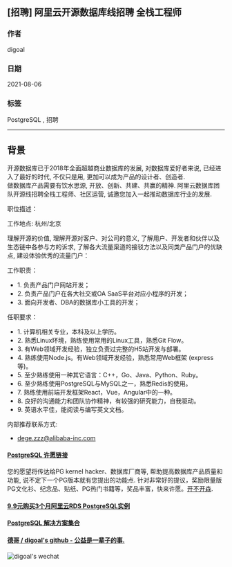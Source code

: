 ## [招聘] 阿里云开源数据库线招聘 全栈工程师  
  
### 作者  
digoal  
  
### 日期  
2021-08-06  
  
### 标签  
PostgreSQL , 招聘   
  
----  
  
## 背景  
开源数据库已于2018年全面超越商业数据库的发展, 对数据库爱好者来说, 已经进入了最好的时代, 不仅只是用, 更加可以成为产品的设计者、创造者.      
做数据库产品需要有饮水思源, 开放、创新、共建、共赢的精神. 阿里云数据库团队开源线招聘全栈工程师、社区运营, 诚邀您加入一起推动数据库行业的发展.    
  
职位描述：    
  
工作地点: 杭州/北京  
  
理解开源的价值, 理解开源对客户、对公司的意义, 了解用户、开发者和伙伴以及生态链中各参与方的诉求, 了解各大流量渠道的接驳方法以及同类产品门户的优缺点, 建设体验优秀的流量门户：   
  
工作职责：   
- 1\. 负责产品门户网站开发；  
- 2\. 负责产品门户在各大社交或OA SaaS平台对应小程序的开发；  
- 3\. 面向开发者、DBA的数据库小工具的开发；  
  
任职要求：  
- 1\. 计算机相关专业，本科及以上学历。  
- 2\. 熟悉Linux环境，熟练使用常用的Linux工具，熟悉Git Flow。  
- 3\. 有Web领域开发经验，独立负责过完整的H5站开发与部署。  
- 4\. 熟练使用Node.js。有Web领域开发经验，熟悉常⽤Web框架 (express等)。  
- 5\. 至少熟练使用⼀种其它语⾔：C++，Go、Java、Python、Ruby。  
- 6\. 至少熟练使用PostgreSQL与MySQL之一，熟悉Redis的使用。  
- 7\. 熟练使用前端开发框架React，Vue，Angular中的一种。  
- 8\. 良好的沟通能力和团队协作精神，有较强的研究能力，自我驱动。  
- 9\. 英语水平佳，能阅读与编写英文文档。  
  
内部推荐联系方式:  
- dege.zzz@alibaba-inc.com  
  
  
  
#### [PostgreSQL 许愿链接](https://github.com/digoal/blog/issues/76 "269ac3d1c492e938c0191101c7238216")
您的愿望将传达给PG kernel hacker、数据库厂商等, 帮助提高数据库产品质量和功能, 说不定下一个PG版本就有您提出的功能点. 针对非常好的提议，奖励限量版PG文化衫、纪念品、贴纸、PG热门书籍等，奖品丰富，快来许愿。[开不开森](https://github.com/digoal/blog/issues/76 "269ac3d1c492e938c0191101c7238216").  
  
  
#### [9.9元购买3个月阿里云RDS PostgreSQL实例](https://www.aliyun.com/database/postgresqlactivity "57258f76c37864c6e6d23383d05714ea")
  
  
#### [PostgreSQL 解决方案集合](https://yq.aliyun.com/topic/118 "40cff096e9ed7122c512b35d8561d9c8")
  
  
#### [德哥 / digoal's github - 公益是一辈子的事.](https://github.com/digoal/blog/blob/master/README.md "22709685feb7cab07d30f30387f0a9ae")
  
  
![digoal's wechat](../pic/digoal_weixin.jpg "f7ad92eeba24523fd47a6e1a0e691b59")
  
